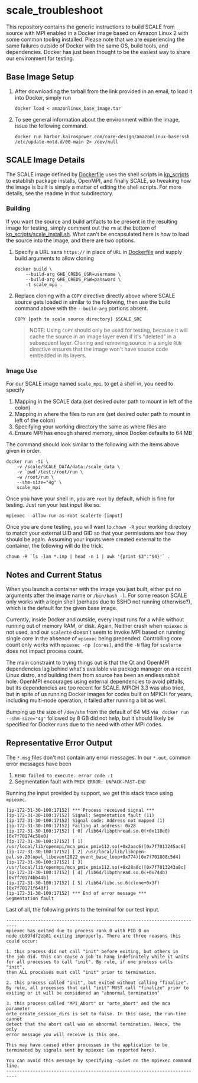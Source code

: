 # scale_troubleshoot
This repository contains the generic instructions to build SCALE from source with MPI enabled in a Docker image based on Amazon Linux 2 with some common tooling installed.  Please note that we are experiencing the same failures outside of Docker with the same OS, build tools, and dependencies.  Docker has just been thought to be the easiest way to share our environment for testing.

## Base Image Setup
1. After downloading the tarball from the link provided in an email, to load it into Docker, simply run
    ```
    docker load < amazonlinux_base_image.tar
    ```

2. To see general information about the environment within the image, issue the following command.
    ```
    docker run harbor.kairospower.com/core-design/amazonlinux-base:ssh /etc/update-motd.d/00-main 2> /dev/null
    ```

## SCALE Image Details
The SCALE image defined by [Dockerfile](Dockerfile) uses the shell scripts in [kp_scripts](kp_scripts) to establish package installs, OpenMPI, and finally SCALE, so tweaking how the image is built is simply a matter of editing the shell scripts.  For more details, see the readme in that subdirectory.

### Building
If you want the source and build artifacts to be present in the resulting image for testing, simply comment out the `rm` at the bottom of [kp_scripts/scale_install.sh](kp_scripts/scale_install.sh).  What can't be encapsulated here is how to load the source into the image, and there are two options.

1. Specify a URL sans `https://` in place of `URL` in [Dockerfile](Dockerfile) and supply build arguments to allow cloning
    ```
    docker build \
        --build-arg GHE_CREDS_USR=username \
        --build-arg GHE_CREDS_PSW=password \
        -t scale_mpi .
    ```
1. Replace cloning with a `COPY` directive directly above where SCALE source gets loaded in similar to the following, then use the build command above with the `--build-arg` portions absent.
    ```
    COPY [path to scale source directory] $SCALE_SRC
    ```
    > NOTE: Using `COPY` should only be used for testing, because it will cache the source in an image layer even if it's "deleted" in a subsequent layer.  Cloning and removing source in a single `RUN` directive ensures that the image won't have source code embedded in its layers.

### Image Use
For our SCALE image named `scale_mpi`, to get a shell in, you need to specify
1. Mapping in the SCALE data (set desired outer path to mount in left of the colon)
1. Mapping in where the files to run are (set desired outer path to mount in left of the colon)
1. Specifying your working directory the same as where files are
1. Ensure MPI has enough shared memory, since Docker defaults to 64 MB

The command should look similar to the following with the items above given in order.
```
docker run -ti \
    -v /scale/SCALE_DATA/data:/scale_data \
    -v `pwd`/test:/root/run \
    -w /root/run \
    --shm-size="4g" \
    scale_mpi
```

Once you have your shell in, you are `root` by default, which is fine for testing.  Just run your test input like so.
```
mpiexec --allow-run-as-root scalerte [input]
```

Once you are done testing, you will want to `chown -R` your working directory to match your external UID and GID so that your permissions are how they should be again.  Assuming your inputs were created external to the container, the following will do the trick.
```
chown -R `ls -lan *.inp | head -n 1 | awk '{print $3":"$4}'` .
```

## Notes and Current Status
When you launch a container with the image you just built, either put no arguments after the image name or `/bin/bash -l`.  For some reason SCALE only works with a login shell (perhaps due to SSHD not running otherwise?), which is the default for the given base image.

Currently, inside Docker and outside, every input runs for a while without running out of memory RAM, or disk.  Again, Neither crash when `mpiexec` is not used, and our `scalerte` doesn't seem to invoke MPI based on running single core in the absence of `mpiexec` being prepended.  Controlling core count only works with `mpiexec -np [cores]`, and the `-N` flag for `scalerte` does not impact process count.

The main constraint to trying things out is that the Qt and OpenMPI dependencies lag behind what's available via package manager on a recent Linux distro, and building them from source has been an endless rabbit hole.  OpenMPI encourages using external dependencies to avoid pitfalls, but its dependencies are too recent for SCALE.  MPICH 3.3 was also tried, but in spite of us running Docker images for codes built on MPICH for years, including multi-node operation, it failed after running a bit as well.

Bumping up the size of `/dev/shm` from the default of 64 MB via ` docker run --shm-size="4g"` followed by 8 GB did not help, but it should likely be specified for Docker runs due to the need with other MPI codes.

## Representative Error Output
The `*.msg` files don't not contain any error messages.  In our `*.out`, common error messages have been
1. `KENO failed to execute. error code -1`
1. Segmentation fault with `PMIX ERROR: UNPACK-PAST-END`

Running the input provided by support, we get this stack trace using `mpiexec`.
```
[ip-172-31-30-100:17152] *** Process received signal ***
[ip-172-31-30-100:17152] Signal: Segmentation fault (11)
[ip-172-31-30-100:17152] Signal code: Address not mapped (1)
[ip-172-31-30-100:17152] Failing at address: 0x28
[ip-172-31-30-100:17152] [ 0] /lib64/libpthread.so.0(+0x118e0)[0x7f70174c58e0]
[ip-172-31-30-100:17152] [ 1] /usr/local/lib/openmpi/mca_pmix_pmix112.so(+0x2aac6)[0x7f7013245ac6]
[ip-172-31-30-100:17152] [ 2] /usr/local/lib/libopen-pal.so.20(opal_libevent2022_event_base_loop+0x774)[0x7f701808c5d4]
[ip-172-31-30-100:17152] [ 3] /usr/local/lib/openmpi/mca_pmix_pmix112.so(+0x28a8c)[0x7f7013243a8c]
[ip-172-31-30-100:17152] [ 4] /lib64/libpthread.so.0(+0x744b)[0x7f70174bb44b]
[ip-172-31-30-100:17152] [ 5] /lib64/libc.so.6(clone+0x3f)[0x7f70171f640f]
[ip-172-31-30-100:17152] *** End of error message ***
Segmentation fault
```

Last of all, the following prints to the terminal for our test input.
```
--------------------------------------------------------------------------
mpiexec has exited due to process rank 0 with PID 0 on
node cb99fdf2eb81 exiting improperly. There are three reasons this could occur:

1. this process did not call "init" before exiting, but others in
the job did. This can cause a job to hang indefinitely while it waits
for all processes to call "init". By rule, if one process calls "init",
then ALL processes must call "init" prior to termination.

2. this process called "init", but exited without calling "finalize".
By rule, all processes that call "init" MUST call "finalize" prior to
exiting or it will be considered an "abnormal termination"

3. this process called "MPI_Abort" or "orte_abort" and the mca parameter
orte_create_session_dirs is set to false. In this case, the run-time cannot
detect that the abort call was an abnormal termination. Hence, the only
error message you will receive is this one.

This may have caused other processes in the application to be
terminated by signals sent by mpiexec (as reported here).

You can avoid this message by specifying -quiet on the mpiexec command line.
--------------------------------------------------------------------------
```